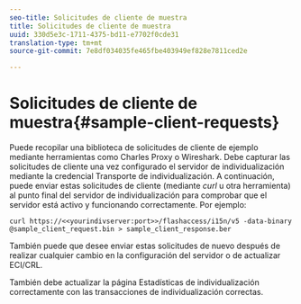 ```yaml
---
seo-title: Solicitudes de cliente de muestra
title: Solicitudes de cliente de muestra
uuid: 330d5e3c-1711-4375-bd11-e7702f0cde31
translation-type: tm+mt
source-git-commit: 7e8df034035fe465fbe403949ef828e7811ced2e

---
```



# Solicitudes de cliente de muestra{#sample-client-requests}

Puede recopilar una biblioteca de solicitudes de cliente de ejemplo mediante herramientas como Charles Proxy o Wireshark. Debe capturar las solicitudes de cliente una vez configurado el servidor de individualización mediante la credencial Transporte de individualización. A continuación, puede enviar estas solicitudes de cliente (mediante *curl* u otra herramienta) al punto final del servidor de individualización para comprobar que el servidor está activo y funcionando correctamente. Por ejemplo:

```
curl https://<<yourindivserver:port>>/flashaccess/i15n/v5 -­data-binary  
@sample_client_request.bin > sample_client_response.ber
```

También puede que desee enviar estas solicitudes de nuevo después de realizar cualquier cambio en la configuración del servidor o de actualizar ECI/CRL.

También debe actualizar la página Estadísticas de individualización correctamente con las transacciones de individualización correctas.
